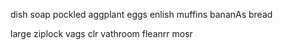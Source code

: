 dish soap
pockled aggplant
eggs
enlish muffins
bananAs
bread

large ziplock vags
clr vathroom fleanrr 
mosr




